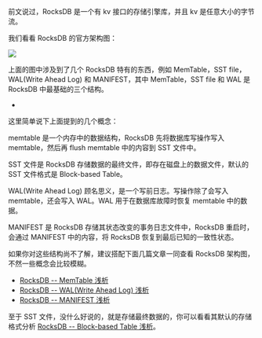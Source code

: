 




前文说过，RocksDB 是一个有 kv 接口的存储引擎库，并且 kv 是任意大小的字节流。

我们看看 RocksDB 的官方架构图：

![](/posts/rocksdb-gao-ji-jia-gou/RocksDB--gao-ji-jia-gou_1.png)

<!--more-->



上面的图中涉及到了几个 RocksDB 特有的东西，例如 MemTable，SST file，WAL(Write Ahead Log) 和 MANIFEST，其中 MemTable，SST file 和 WAL 是 RocksDB 中最基础的三个结构。

-

这里简单说下上面提到的几个概念：

memtable 是一个内存中的数据结构，RocksDB 先将数据库写操作写入 memtable，然后再 flush memtable 中的内容到 SST 文件中。

SST 文件是 RocksDB 存储数据的最终文件，即存在磁盘上的数据文件，默认的 SST 文件格式是 Block-based Table。

WAL(Write Ahead Log) 顾名思义，是一个写前日志。写操作除了会写入 memtable，还会写入 WAL。WAL 用于在数据库故障时恢复 memtable 中的数据。

MANIFEST 是 RocksDB 存储其状态改变的事务日志文件中，RocksDB 重启时，会通过 MANIFEST 中的内容，将 RocksDB 恢复到最后已知的一致性状态。

如果你对这些结构尚不了解，建议搭配下面几篇文章一同查看 RocksDB 架构图，不然一些概念会比较模糊。

* [RocksDB -- MemTable 浅析](https://gukaifeng.cn/posts/rocksdb-memtable-qian-xi/)
* [RocksDB -- WAL(Write Ahead Log) 浅析](https://gukaifeng.cn/posts/rocksdb-wal-write-ahead-log-qian-xi/)
* [RocksDB -- MANIFEST 浅析](https://gukaifeng.cn/posts/rocksdb-manifest-qian-xi/)

至于 SST 文件，没什么好说的，就是存储最终数据的，你可以看看其默认的存储格式分析 [RocksDB -- Block-based Table 浅析](https://gukaifeng.cn/posts/rocksdb-block-based-table-qian-xi/)。

